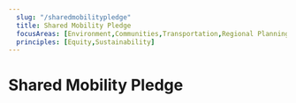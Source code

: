 ```yaml
---
  slug: "/sharedmobilitypledge"
  title: Shared Mobility Pledge
  focusAreas: [Environment,Communities,Transportation,Regional Planning]
  principles: [Equity,Sustainability]
---
```

# Shared Mobility Pledge
